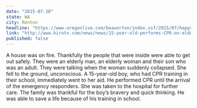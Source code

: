 ```yaml
---
date: "2015-07-20"
state: WA
city: Renton
headline: "https://www.oregonlive.com/beaverton/index.ssf/2015/07/happy_ending_beaverton_man_a_h.html"
link: "http://www.kirotv.com/news/news/15-year-old-performs-CPR-on-elderly-woman/nm8pc/"
published: false
---
```


A house was on fire. Thankfully the people that were inside were able to get out safely. They were an elderly man, an elderly woman and their son who was an adult. They were talking when the woman suddenly collapsed. She fell to the ground, unconscious. A 15-year-old boy, who had CPR training in their school, immediately went to her aid. He performed CPR until the arrival of the emergency responders. She was taken to the hospital for further care. The family was thankful for the boy’s bravery and quick thinking. He was able to save a life because of his training in school.
